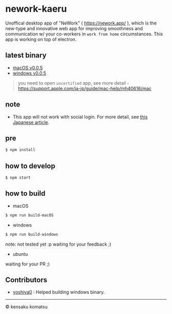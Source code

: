 # nework-kaeru

Unoffical desktop app of "NeWork" ( https://nework.app/ ), which is the new-type and innovative web app for improving smoothness and communication w/ your co-workers in `work from home` circumstances. This app is working on top of electron.

## latest binary

* [macOS v0.0.5](https://storage.googleapis.com/nework-kaeru/macOS/nework-kaeru-darwin-x64-0.0.5.zip)
* [windows v0.0.5](https://storage.googleapis.com/nework-kaeru/macOS/nework-kaeru-win32-x64-0.0.5.zip)

> you need to open `uncertified` app, see more detail - https://support.apple.com/ja-jp/guide/mac-help/mh40616/mac

## note

* This app will not work with social login. For more detail, see [this Japanese article](https://medium.com/@komasshu/nework-%E3%82%92native-desktop-%E3%81%AB%E5%8B%9D%E6%89%8B%E3%81%AB%E3%81%97%E3%81%A6%E3%81%BF%E3%81%9F%E3%82%88-%E3%81%A8%E3%81%84%E3%81%86%E3%81%8A%E8%A9%B1-67dd574f80a3).

## pre

```bash
$ npm install
```

## how to develop

```bash
$ npm start
```

## how to build

* macOS

```bash
$ npm run build-macOS
```

* windows

```bash
$ npm run build-windows
```

note: not tested yet :p
waiting for your feedback ;)

* ubuntu

waiting for your PR ;)

## Contributors

* [yoshiya0](https://github.com/yoshiya0) : Helped building windows binary.

---
&copy; kensaku komatsu
